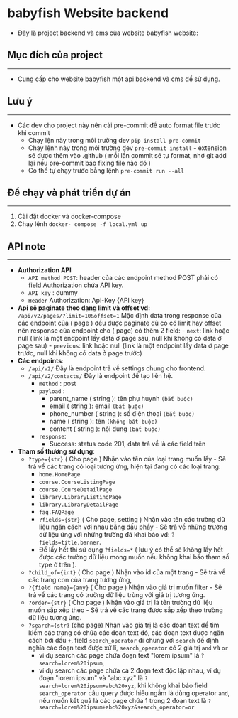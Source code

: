 # **babyfish Website backend**

- Đây là project backend và cms của website babyfish website:

## **Mục đích của project**

---

- Cung cấp cho website babyfish một api backend và cms để sử dụng.

## **Lưu ý**

---

- Các dev cho project này nên cài pre-commit đề auto format file trước khi commit
  - Chạy lện này trong môi trường dev `pip install pre-commit`
  - Chạy lệnh này trong môi trường dev `pre-commit install` - extension sẽ được thêm vào .github ( mỗi lần commit sẽ tự format, nhớ git add lại nếu pre-commit báo fixing file nào đó )
  - Có thể tự chạy trước bằng lệnh `pre-commit run --all`

## **Để chạy và phát triển dự án**

---

1. Cài đặt docker và docker-compose
2. Chạy lệnh `docker- compose -f local.yml up`

## **API note**

---

- **Authorization API**<br />
  - `API method POST`: header của các endpoint method POST phải có field Authorization chứa API key.
  - `API key` : dummy
  - `Header` Authorization: Api-Key {API key}
- **Api sẽ paginate theo dạng limit và offset vd:**<br />
  `/api/v2/pages/?limit=10&offset=1` Mặc định data trong response của các endpoint của ( page ) đều được paginate dù có có limit hay offset nên response của endpoint cho ( page) có thêm 2 field: - `next`: link hoặc null (link là một endpoint lấy data ở page sau, null khi không có data ở page sau) - `previous`: link hoặc null (link là một endpoint lấy data ở page trước, null khi không có data ở page trước)
- **Các endpoints**:
  - `/api/v2/` Đây là endpoint trả về settings chung cho frontend.
  - `/api/v2/contacts/` Đây là endpoint để tạo liên hệ.
    - `method` : post
    - `payload` :
      - parent_name ( string ): tên phụ huynh `(bắt buộc)`
      - email ( string ): email `(bắt buộc)`
      - phone_number ( string ): số điện thoại `(bắt buộc)`
      - name ( string ): tên `(không bắt buộc)`
      - content ( string ): nội dung `(bắt buộc)`
    - `response`:
      - Success: status code 201, data trả về là các field trên
- **Tham số thường sử dụng**:
  - `?type={str}` ( Cho page ) Nhận vào tên của loại trang muốn lấy - Sẽ trả về các trang có loại tương ứng, hiện tại đang có các loại trang:
    - `home.HomePage`
    - `course.CourseListingPage`
    - `course.CourseDetailPage`
    - `library.LibraryListingPage`
    - `library.LibraryDetailPage`
    - `faq.FAQPage`
    - `?fields={str}` ( Cho page, setting ) Nhận vào tên các trường dữ liệu ngăn cách với nhau bằng dấu phẩy - Sẽ trả về những trường dữ liệu ứng với những trường đã khai báo vd: `?fields=title,banner`.
    - Để lấy hết thì sử dụng `?fields=*` ( lưu ý có thể sẽ không lấy hết được các trường dữ liệu mong muốn nếu không khai báo tham số type ở trên ).
  - `?child_of={int}` ( Cho page ) Nhận vào id của một trang - Sẽ trả về các trang con của trang tương ứng,
  - `?{field name}={any}` ( Cho page ) Nhận vào giá trị muốn filter - Sẽ trả về các trang có trường dữ liệu trùng với giá trị tương ứng.
  - `?order={str}` ( Cho page ) Nhận vào giá trị là tên trường dữ liệu muốn sắp xếp theo - Sẽ trả về các trang được sắp xếp theo trường dữ liệu tương ứng.
  - `?search={str}` (cho page) Nhận vào giá trị là các đoạn text để tìm kiếm các trang có chứa các đoạn text đó, các đoạn text được ngăn cách bởi dấu `+`, field `search_operator` đi chung với `search` để định nghĩa các đoạn text được xử lí, `search_operator` có 2 giá trị `and` và `or`
    - ví dụ search các page chứa đoạn text "lorem ipsum" là `?search=lorem%20ipsum`,
    - ví dụ search các page chứa cả 2 đoạn text độc lập nhau, ví dụ đoạn "lorem ipsum" và "abc xyz" là `?search=lorem%20ipsum+abc%20xyz`, khi không khai báo field `search_operator` câu query được hiểu ngầm là dùng operator `and`, nếu muốn kết quả là các page chứa 1 trong 2 đoạn text là `?search=lorem%20ipsum+abc%20xyz&search_operator=or`
